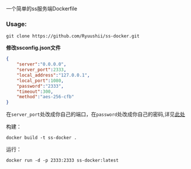 一个简单的ss服务端Dockerfile

### Usage:
`git clone https://github.com/Ryuushii/ss-docker.git`


**修改ssconfig.json文件**

``` json
{
    "server":"0.0.0.0",
    "server_port":2333, 
    "local_address":"127.0.0.1",
    "local_port":1080,
    "password":"2333",
    "timeout":300,
    "method":"aes-256-cfb"
}
```
在`server_port`处改成你自己的端口，在`password`处改成你自己的密码,详见[此处](https://wiki.archlinux.org/index.php/Shadowsocks_(%E7%AE%80%E4%BD%93%E4%B8%AD%E6%96%87))


构建： 

`docker build -t ss-docker .`

运行： 

`docker run -d -p 2333:2333 ss-docker:latest`